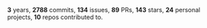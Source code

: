 **3** years, **2788** commits, **134** issues, **89** PRs, **143** stars, **24** personal projects, **10** repos contributed to.
